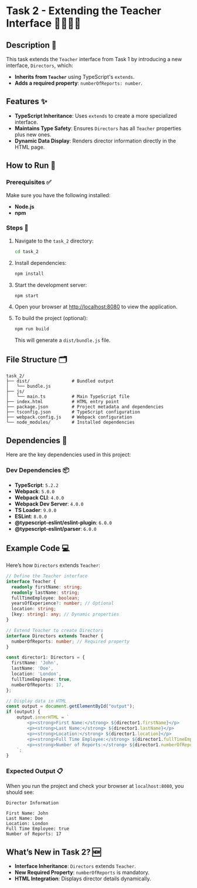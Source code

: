 # Task 2 - Extending the Teacher Interface 👨‍🏫👩‍🏫

## Description 📝
This task extends the `Teacher` interface from Task 1 by introducing a new interface, `Directors`, which:
- **Inherits from `Teacher`** using TypeScript's `extends`.
- **Adds a required property**: `numberOfReports: number`.

## Features ✨
- **TypeScript Inheritance**: Uses `extends` to create a more specialized interface.
- **Maintains Type Safety**: Ensures `Directors` has all `Teacher` properties plus new ones.
- **Dynamic Data Display**: Renders director information directly in the HTML page.

## How to Run 🚀

### Prerequisites ✅
Make sure you have the following installed:
- **Node.js**
- **npm**

### Steps 📂
1. Navigate to the `task_2` directory:
   ```bash
   cd task_2
   ```
2. Install dependencies:
   ```bash
   npm install
   ```
3. Start the development server:
   ```bash
   npm start
   ```
4. Open your browser at [http://localhost:8080](http://localhost:8080) to view the application.

5. To build the project (optional):
   ```bash
   npm run build
   ```
   This will generate a `dist/bundle.js` file.

## File Structure 🗂️
```
task_2/
├── dist/                # Bundled output
│   └── bundle.js
├── js/
│   └── main.ts          # Main TypeScript file
├── index.html           # HTML entry point
├── package.json         # Project metadata and dependencies
├── tsconfig.json        # TypeScript configuration
├── webpack.config.js    # Webpack configuration
└── node_modules/        # Installed dependencies
```

## Dependencies 🔧
Here are the key dependencies used in this project:

### Dev Dependencies 📦
- **TypeScript**: `5.2.2`
- **Webpack**: `5.0.0`
- **Webpack CLI**: `4.0.0`
- **Webpack Dev Server**: `4.0.0`
- **TS Loader**: `9.0.0`
- **ESLint**: `8.0.0`
- **@typescript-eslint/eslint-plugin**: `6.0.0`
- **@typescript-eslint/parser**: `6.0.0`

## Example Code 💻
Here’s how `Directors` extends `Teacher`:

```typescript
// Define the Teacher interface
interface Teacher {
  readonly firstName: string;
  readonly lastName: string;
  fullTimeEmployee: boolean;
  yearsOfExperience?: number; // Optional
  location: string;
  [key: string]: any; // Dynamic properties
}

// Extend Teacher to create Directors
interface Directors extends Teacher {
  numberOfReports: number; // Required property
}

const director1: Directors = {
  firstName: 'John',
  lastName: 'Doe',
  location: 'London',
  fullTimeEmployee: true,
  numberOfReports: 17,
};

// Display data in HTML
const output = document.getElementById("output");
if (output) {
    output.innerHTML = `
        <p><strong>First Name:</strong> ${director1.firstName}</p>
        <p><strong>Last Name:</strong> ${director1.lastName}</p>
        <p><strong>Location:</strong> ${director1.location}</p>
        <p><strong>Full Time Employee:</strong> ${director1.fullTimeEmployee}</p>
        <p><strong>Number of Reports:</strong> ${director1.numberOfReports}</p>
    `;
}
```

### Expected Output 📋
When you run the project and check your browser at `localhost:8080`, you should see:

```
Director Information

First Name: John
Last Name: Doe
Location: London
Full Time Employee: true
Number of Reports: 17
```

## What’s New in Task 2? 🆕
- **Interface Inheritance**: `Directors` extends `Teacher`.
- **New Required Property**: `numberOfReports` is mandatory.
- **HTML Integration**: Displays director details dynamically.

